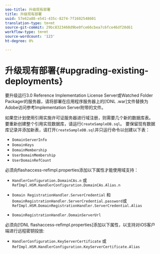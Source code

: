 ```yaml
---
seo-title: 升级现有部署
title: 升级现有部署
uuid: 57e62a88-e541-435c-8274-7f1602548601
translation-type: tm+mt
source-git-commit: 29bc8323460d9be0fce66cbea7c6fce46df20d61
workflow-type: tm+mt
source-wordcount: '123'
ht-degree: 0%

---
```



# 升级现有部署{#upgrading-existing-deployments}

要升级运行3.0 Reference Implementation License Server或Watched Folder Packager的服务器，请将部署在应用程序服务器上的[!DNL .war]文件替换为Adobe访问参考Implementation Server附带的文件。

如果您计划使用引用实施许可证服务器进行域注册，则需要几个新的数据库表。 要重新创建整个引用实现数据库，请运行`CreateSampleDB.sql`。 要保留现有数据库记录并添加新表，请打开`CreateSampleDB.sql`并只运行命令以创建以下表：

* `DomainServerInfo`
* `DomainKeys`
* `DomainMembership`
* `UserDomainMembership`
* `UserDomainRefCount`

必须向flashaccess-refimpl.properties添加以下属性才能使用域支持：

* `HandlerConfiguration.DomainCAs.n` 或  `RefImpl.HSM.HandlerConfiguration.DomainCAs.Alias.n`

* `Domain RegistrationHandler.ServerCredential` 和 `DomainRegistrationHandler.ServerCredential.password`或  `RefImpl.HSM.DomainRegistrationHandler.ServerCredential.Alias`

* `DomainRegistrationHandler.DomainServerUrl`

必须向[!DNL flashaccess-refimpl.properties]添加以下属性，以支持对iOS客户端进行远程密钥投放:

* `HandlerConfiguration.KeyServerCertificate` 或  `RefImpl.HSM.HandlerConfiguration.KeyServerCertificate.Alias`

